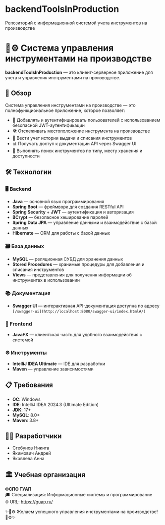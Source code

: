 # backendToolsInProduction
Репозиторий с информационной системой учета инструментов на производстве

# 🔧⚙️ Система управления инструментами на производстве

**backendToolsInProduction** — это клиент-серверное приложение для учета и управления инструментами на производстве.

## 📖 Обзор
Система управления инструментами на производстве — это полнофункциональное приложение, которое позволяет:
- 🔐 Добавлять и аутентифицировать пользователей с использованием безопасной JWT-аутентификации
- 🛠️ Отслеживать местоположение инструмента на производстве
- 📜 Вести учет истории выдачи и списания инструментов
- 📊 Получать доступ к документации API через Swagger UI
- 🔎 Выполнять поиск инструментов по типу, месту хранения и доступности

## 🛠️ Технологии
### 🖥️ Backend
- **Java** — основной язык программирования
- **Spring Boot** — фреймворк для создания RESTful API
- **Spring Security** + **JWT** — аутентификация и авторизация
- **BCrypt** — безопасное хеширование паролей
- **Spring Data JPA** — управление данными и взаимодействие с базой данных
- **Hibernate** — ORM для работы с базой данных

### 🗃️ База данных
- **MySQL** — реляционная СУБД для хранения данных
- **Stored Procedures** — хранимые процедуры для добавления и списания инструментов
- **Views** — представления для получения информации об инструментах в использовании

### 📚 Документация
- **Swagger UI** — интерактивная API-документация доступна по адресу `[/swagger-ui](http://localhost:8080/swagger-ui/index.html#/)`

### 🎨 Frontend
- **JavaFX** — клиентская часть для удобного взаимодействия с системой

### ⚙️ Инструменты
- **IntelliJ IDEA Ultimate** — IDE для разработки
- **Maven** — управление зависимостями

## 📋 Требования
- **ОС**: Windows
- **IDE**: IntelliJ IDEA 2024.3 (Ultimate Edition)
- **JDK**: 17+
- **MySQL**: 8.0+
- **Maven**: 3.8+

## 👨‍💻 Разработчики
- Стебунов Никита
- Якимович Андрей
- Яковлева Анна

## 🏛️ Учебная организация
**ФСПО ГУАП**  
🎓 Специализация: Информационные системы и программирование  
🌐 URL: https://guap.ru/

✨🔧⚙️ Желаем успешного управления инструментами на производстве! 🔧⚙️✨
